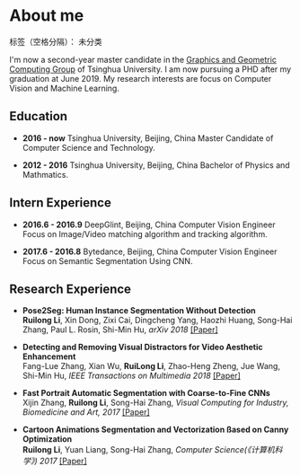 # About me

标签（空格分隔）： 未分类

I'm now a second-year master candidate in the [Graphics and Geometric Computing Group](http://cg.cs.tsinghua.edu.cn/) of Tsinghua University. I am now pursuing a PHD after my graduation at June 2019. My research interests are focus on Computer Vision and Machine Learning.

## Education

- **2016 - now** Tsinghua University, Beijing, China
Master Candidate of Computer Science and Technology.

- **2012 - 2016** Tsinghua University, Beijing, China
Bachelor of Physics and Mathmatics.

## Intern Experience

- **2016.6 - 2016.9** DeepGlint, Beijing, China
Computer Vision Engineer
Focus on Image/Video matching algorithm and tracking algorithm.

- **2017.6 - 2016.8** Bytedance, Beijing, China
Computer Vision Engineer
Focus on Semantic Segmentation Using CNN.

## Research Experience
- <strong>Pose2Seg: Human Instance Segmentation Without Detection</strong><br>
<strong>Ruilong Li</strong>, Xin Dong, Zixi Cai, Dingcheng Yang, Haozhi Huang, Song-Hai Zhang, Paul L. Rosin, Shi-Min Hu, <i>arXiv 2018</i> [[Paper]](https://arxiv.org/abs/1803.10683)

- <strong>Detecting and Removing Visual Distractors for Video Aesthetic Enhancement</strong><br>
Fang-Lue Zhang, Xian Wu, <strong>RuiLong Li</strong>, Zhao-Heng Zheng, Jue Wang, Shi-Min Hu, <i>IEEE Transactions on Multimedia 2018</i> [[Paper]](http://cg.cs.tsinghua.edu.cn/papers/TMM-2017-VideoDistractor.pdf)

- <strong>Fast Portrait Automatic Segmentation with Coarse-to-Fine CNNs</strong><br>
Xijin Zhang, <strong>Ruilong Li</strong>, Song-Hai Zhang, <i>Visual Computing for Industry, Biomedicine and Art, 2017</i> [[Paper]](http://www.cnki.com.cn/Article/CJFDTotal-CADD201702006.htm)

- <strong>Cartoon Animations Segmentation and Vectorization ßased on Canny Optimization</strong><br>
<strong>Ruilong Li</strong>, Yuan Liang, Song-Hai Zhang, <i>Computer Science(《计算机科学》) 2017</i> [[Paper]](http://www.cnki.com.cn/Article/CJFDTotal-JSJA201708005.htm)